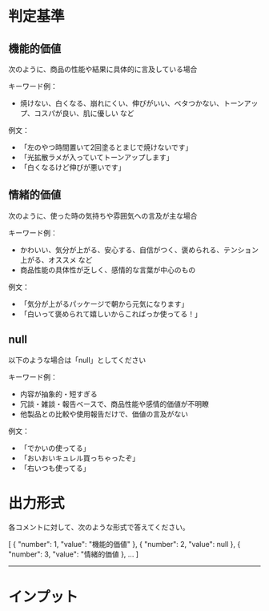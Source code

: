 # 判定基準

## 機能的価値
次のように、商品の性能や結果に具体的に言及している場合

キーワード例：
- 焼けない、白くなる、崩れにくい、伸びがいい、ベタつかない、トーンアップ、コスパが良い、肌に優しい など

例文：
- 「左のやつ時間置いて2回塗るとまじで焼けないです」
- 「光拡散ラメが入っていてトーンアップします」
- 「白くなるけど伸びが悪いです」

## 情緒的価値
次のように、使った時の気持ちや雰囲気への言及が主な場合

キーワード例：
- かわいい、気分が上がる、安心する、自信がつく、褒められる、テンション上がる、オススメ など
- 商品性能の具体性が乏しく、感情的な言葉が中心のもの

例文：
- 「気分が上がるパッケージで朝から元気になります」
- 「白いって褒められて嬉しいからこればっか使ってる！」

## null
以下のような場合は「null」としてください

キーワード例：
- 内容が抽象的・短すぎる
- 冗談・雑談・報告ベースで、商品性能や感情的価値が不明瞭
- 他製品との比較や使用報告だけで、価値の言及がない

例文：
- 「でかいの使ってる」
- 「おいおいキュレル買っちゃったぞ」
- 「右いつも使ってる」

# 出力形式
各コメントに対して、次のような形式で答えてください。

[
	{
		"number": 1,
		"value": "機能的価値"
	},
	{
		"number": 2,
		"value": null
	},
	{
		"number": 3,
		"value": "情緒的価値
	},
	...
]

-------------------------

# インプット
